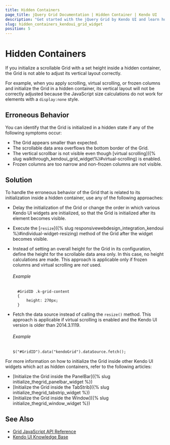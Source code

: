 ```yaml
---
title: Hidden Containers
page_title: jQuery Grid Documentation | Hidden Container | Kendo UI
description: "Get started with the jQuery Grid by Kendo UI and learn how to handle the most common scenarios when initializing it in a hidden container."
slug: hidden_containers_kendoui_grid_widget
position: 5
---
```


# Hidden Containers

If you initialize a scrollable Grid with a set height inside a hidden container, the Grid is not able to adjust its vertical layout correctly.

For example, when you apply scrolling, virtual scrolling, or frozen columns and initialize the Grid in a hidden container, its vertical layout will not be correctly adjusted because the JavaScript size calculations do not work for elements with a `display:none` style.

## Erroneous Behavior

You can identify that the Grid is initialized in a hidden state if any of the following symptoms occur:

* The Grid appears smaller than expected.
* The scrollable data area overflows the bottom border of the Grid.
* The vertical scrollbar is not visible even though [virtual scrolling]({% slug walkthrough_kendoui_grid_widget%}#virtual-scrolling) is enabled.
* Frozen columns are too narrow and non-frozen columns are not visible.

## Solution

To handle the erroneous behavior of the Grid that is related to its initialization inside a hidden container, use any of the following approaches:

* Delay the initialization of the Grid or change the order in which various Kendo UI widgets are initialized, so that the Grid is initialized after its element becomes visible.
* Execute the [`resize`]({% slug responsivewebdesign_integration_kendoui %}#individual-widget-resizing) method of the Grid after the widget becomes visible.
* Instead of setting an overall height for the Grid in its configuration, define the height for the scrollable data area only. In this case, no height calculations are made. This approach is applicable only if frozen columns and virtual scrolling are _not_ used.

    ###### Example

    ```
      #GridID .k-grid-content
      {
          height: 270px;
      }
    ```

* Fetch the data source instead of calling the `resize()` method. This approach is applicable if virtual scrolling is enabled and the Kendo UI version is older than 2014.3.1119.

    ###### Example

    ```
    $("#GridID").data("kendoGrid").dataSource.fetch();
    ```

For more information on how to initialize the Grid inside other Kendo UI widgets which act as hidden containers, refer to the following articles:

* [Initialize the Grid inside the PanelBar]({% slug initialize_thegrid_panelbar_widget %})
* [Initialize the Grid inside the TabStrib]({% slug initialize_thegrid_tabstrip_widget %})
* [Initialize the Grid inside the Window]({% slug initialize_thegrid_window_widget %})

## See Also

* [Grid JavaScript API Reference](/api/javascript/ui/grid)
* [Kendo UI Knowledge Base](/knowledge-base)
